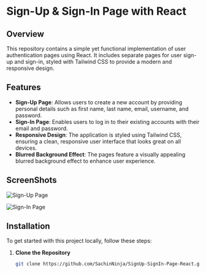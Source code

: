 # Sign-Up & Sign-In Page with React

## Overview

This repository contains a simple yet functional implementation of user authentication pages using React. It includes separate pages for user sign-up and sign-in, styled with Tailwind CSS to provide a modern and responsive design.

## Features

- **Sign-Up Page**: Allows users to create a new account by providing personal details such as first name, last name, email, username, and password.
- **Sign-In Page**: Enables users to log in to their existing accounts with their email and password.
- **Responsive Design**: The application is styled using Tailwind CSS, ensuring a clean, responsive user interface that looks great on all devices.
- **Blurred Background Effect**: The pages feature a visually appealing blurred background effect to enhance user experience.

## ScreenShots

![Sign-Up Page](SignUpPage.jpg)

![Sign-In Page](SignInPage.jpg)


## Installation

To get started with this project locally, follow these steps:

1. **Clone the Repository**

   ```bash
   git clone https://github.com/SachinNinja/SignUp-SignIn-Page-React.git

